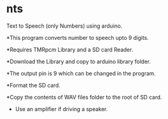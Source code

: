 # nts
Text to Speech (only Numbers) using arduino.

*This program converts number to speech upto 9 digits.

*Requires TMRpcm Library and a SD card Reader.

*Download the Library and copy to arduino library folder.

*The output pin is 9 which can be changed in the program.

*Format the SD card.

*Copy the contents of WAV files folder to the root of SD card.

* Use an amplifier if driving a speaker.

